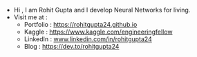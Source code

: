 - Hi , I am Rohit Gupta and I develop Neural Networks for living.
- Visit me at :
   - Portfolio : https://rohitgupta24.github.io
   - Kaggle : https://www.kaggle.com/engineeringfellow
   - LinkedIn : www.linkedin.com/in/rohitgupta24
   - Blog : https://dev.to/rohitgupta24
   

<!---
rohitgupta24/rohitgupta24 is a ✨ special ✨ repository because its `README.md` (this file) appears on your GitHub profile.
You can click the Preview link to take a look at your changes.
--->
